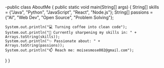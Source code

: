 -public class AboutMe {
  public static void main(String[] args) {
    String[] skills = {"Java", "Python", "JavaScript", "React", "Node.js"};
    String[] passions = {"AI", "Web Dev", "Open Source", "Problem Solving"};
    
    System.out.println("💻 Turning coffee into clean code");
    System.out.println("🌱 Currently sharpening my skills in: " + Arrays.toString(skills));
    System.out.println("✨ Passionate about: " + Arrays.toString(passions));
    System.out.println("📫 Reach me: moisesmose002@gmail.com");
  }
}

<!---
moscode2/moscode2 is a ✨ special ✨ repository because its `README.md` (this file) appears on your GitHub profile.
You can click the Preview link to take a look at your changes.
--->
